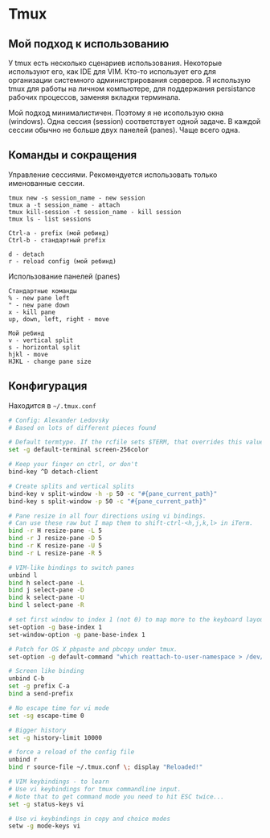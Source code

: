# Tmux

## Мой подход к использованию

У tmux есть несколько сценариев использования. Некоторые используют его, как IDE для VIM. Кто-то использует его для организации системного администрирования серверов. Я использую tmux для работы на личном компьютере, для поддержания persistance рабочих процессов, заменяя вкладки терминала.

Мой подход минималистичен. Поэтому я не исопользую окна (windows). Одна сессия (session) соответствует одной задаче. В каждой сессии обычно не больше двух панелей (panes). Чаще всего одна.

## Команды и сокращения

Управление сессиями. Рекомендуется использовать только именованные сессии.

    tmux new -s session_name - new session
    tmux a -t session_name - attach
    tmux kill-session -t session_name - kill session
    tmux ls - list sessions

    Ctrl-a - prefix (мой ребинд)
    Ctrl-b - стандартный prefix

    d - detach
    r - reload config (мой ребинд)

Использование панелей (panes)

    Стандартные команды
    % - new pane left
    " - new pane down
    x - kill pane
    up, down, left, right - move

    Мой ребинд
    v - vertical split
    s - horizontal split
    hjkl - move
    HJKL - change pane size

## Конфигурация

Находится в `~/.tmux.conf`

```bash
# Config: Alexander Ledovsky
# Based on lots of different pieces found

# Default termtype. If the rcfile sets $TERM, that overrides this value.
set -g default-terminal screen-256color

# Keep your finger on ctrl, or don't
bind-key ^D detach-client

# Create splits and vertical splits
bind-key v split-window -h -p 50 -c "#{pane_current_path}"
bind-key s split-window -p 50 -c "#{pane_current_path}"

# Pane resize in all four directions using vi bindings.
# Can use these raw but I map them to shift-ctrl-<h,j,k,l> in iTerm.
bind -r H resize-pane -L 5
bind -r J resize-pane -D 5
bind -r K resize-pane -U 5
bind -r L resize-pane -R 5

# VIM-like bindings to switch panes
unbind l
bind h select-pane -L
bind j select-pane -D
bind k select-pane -U
bind l select-pane -R

# set first window to index 1 (not 0) to map more to the keyboard layout...
set-option -g base-index 1
set-window-option -g pane-base-index 1

# Patch for OS X pbpaste and pbcopy under tmux.
set-option -g default-command "which reattach-to-user-namespace > /dev/null && reattach-to-user-namespace -l $SHELL || $SHELL"

# Screen like binding
unbind C-b
set -g prefix C-a
bind a send-prefix

# No escape time for vi mode
set -sg escape-time 0

# Bigger history
set -g history-limit 10000

# force a reload of the config file
unbind r
bind r source-file ~/.tmux.conf \; display "Reloaded!"

# VIM keybindings - to learn
# Use vi keybindings for tmux commandline input.
# Note that to get command mode you need to hit ESC twice...
set -g status-keys vi

# Use vi keybindings in copy and choice modes
setw -g mode-keys vi
```
